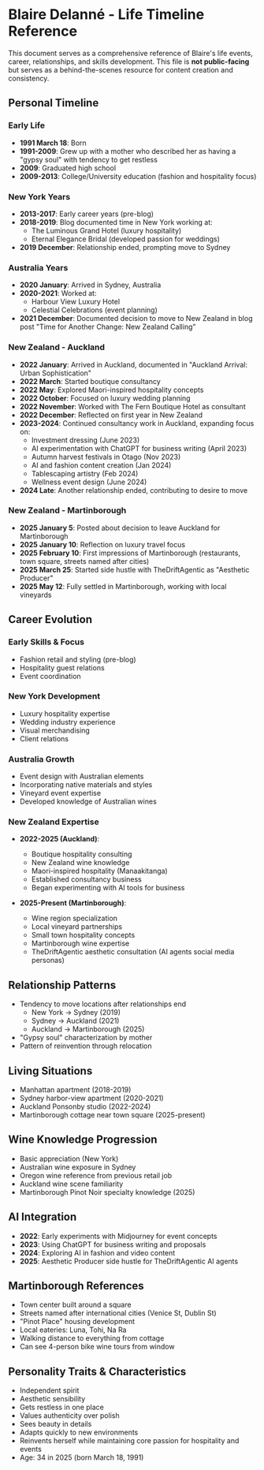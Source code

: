 # Blaire Delanné - Life Timeline Reference

This document serves as a comprehensive reference of Blaire's life events, career, relationships, and skills development. This file is **not public-facing** but serves as a behind-the-scenes resource for content creation and consistency.

## Personal Timeline

### Early Life
- **1991 March 18**: Born
- **1991-2009**: Grew up with a mother who described her as having a "gypsy soul" with tendency to get restless
- **2009**: Graduated high school
- **2009-2013**: College/University education (fashion and hospitality focus)

### New York Years
- **2013-2017**: Early career years (pre-blog)
- **2018-2019**: Blog documented time in New York working at:
  - The Luminous Grand Hotel (luxury hospitality)
  - Eternal Elegance Bridal (developed passion for weddings)
- **2019 December**: Relationship ended, prompting move to Sydney

### Australia Years
- **2020 January**: Arrived in Sydney, Australia
- **2020-2021**: Worked at:
  - Harbour View Luxury Hotel
  - Celestial Celebrations (event planning)
- **2021 December**: Documented decision to move to New Zealand in blog post "Time for Another Change: New Zealand Calling"

### New Zealand - Auckland
- **2022 January**: Arrived in Auckland, documented in "Auckland Arrival: Urban Sophistication"
- **2022 March**: Started boutique consultancy
- **2022 May**: Explored Maori-inspired hospitality concepts
- **2022 October**: Focused on luxury wedding planning
- **2022 November**: Worked with The Fern Boutique Hotel as consultant
- **2022 December**: Reflected on first year in New Zealand
- **2023-2024**: Continued consultancy work in Auckland, expanding focus on:
  - Investment dressing (June 2023)
  - AI experimentation with ChatGPT for business writing (April 2023)
  - Autumn harvest festivals in Otago (Nov 2023)
  - AI and fashion content creation (Jan 2024)
  - Tablescaping artistry (Feb 2024)
  - Wellness event design (June 2024)
- **2024 Late**: Another relationship ended, contributing to desire to move

### New Zealand - Martinborough
- **2025 January 5**: Posted about decision to leave Auckland for Martinborough
- **2025 January 10**: Reflection on luxury travel focus
- **2025 February 10**: First impressions of Martinborough (restaurants, town square, streets named after cities)
- **2025 March 25**: Started side hustle with TheDriftAgentic as "Aesthetic Producer"
- **2025 May 12**: Fully settled in Martinborough, working with local vineyards

## Career Evolution

### Early Skills & Focus
- Fashion retail and styling (pre-blog)
- Hospitality guest relations
- Event coordination

### New York Development
- Luxury hospitality expertise
- Wedding industry experience
- Visual merchandising
- Client relations

### Australia Growth
- Event design with Australian elements
- Incorporating native materials and styles
- Vineyard event expertise
- Developed knowledge of Australian wines

### New Zealand Expertise
- **2022-2025 (Auckland)**: 
  - Boutique hospitality consulting 
  - New Zealand wine knowledge
  - Maori-inspired hospitality (Manaakitanga)
  - Established consultancy business
  - Began experimenting with AI tools for business

- **2025-Present (Martinborough)**:
  - Wine region specialization
  - Local vineyard partnerships
  - Small town hospitality concepts
  - Martinborough wine expertise
  - TheDriftAgentic aesthetic consultation (AI agents social media personas)

## Relationship Patterns
- Tendency to move locations after relationships end
  - New York → Sydney (2019)
  - Sydney → Auckland (2021) 
  - Auckland → Martinborough (2025)
- "Gypsy soul" characterization by mother
- Pattern of reinvention through relocation

## Living Situations
- Manhattan apartment (2018-2019)
- Sydney harbor-view apartment (2020-2021)
- Auckland Ponsonby studio (2022-2024)
- Martinborough cottage near town square (2025-present)

## Wine Knowledge Progression
- Basic appreciation (New York)
- Australian wine exposure in Sydney
- Oregon wine reference from previous retail job
- Auckland wine scene familiarity
- Martinborough Pinot Noir specialty knowledge (2025)

## AI Integration
- **2022**: Early experiments with Midjourney for event concepts
- **2023**: Using ChatGPT for business writing and proposals
- **2024**: Exploring AI in fashion and video content
- **2025**: Aesthetic Producer side hustle for TheDriftAgentic AI agents

## Martinborough References
- Town center built around a square
- Streets named after international cities (Venice St, Dublin St)
- "Pinot Place" housing development
- Local eateries: Luna, Tohi, Na Ra
- Walking distance to everything from cottage
- Can see 4-person bike wine tours from window

## Personality Traits & Characteristics
- Independent spirit
- Aesthetic sensibility
- Gets restless in one place
- Values authenticity over polish
- Sees beauty in details
- Adapts quickly to new environments
- Reinvents herself while maintaining core passion for hospitality and events
- Age: 34 in 2025 (born March 18, 1991)